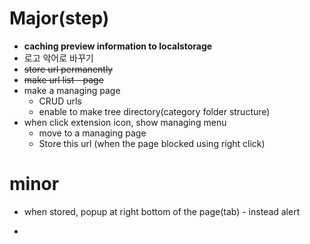 # Major(step)

- **caching preview information to localstorage**
- 로고 악어로 바꾸기
- ~~store url permanently~~
- ~~make url list - page~~
- make a managing page
  - CRUD urls
  - enable to make tree directory(category folder structure)
- when click extension icon, show managing menu
  - move to a managing page
  - Store this url (when the page blocked using right click)

# minor

- when stored, popup at right bottom of the page(tab) - instead alert

- 
